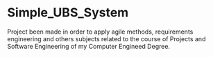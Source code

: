 # Simple_UBS_System
Project been made in order to apply agile methods, requirements engineering and others subjects related to the course of Projects and Software Engineering of my Computer Engineed Degree.
